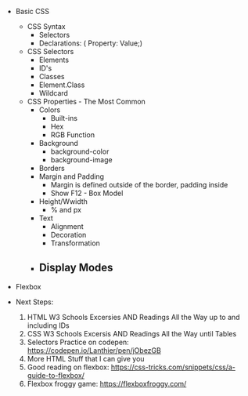 - Basic CSS
  - CSS Syntax
    - Selectors
    - Declarations: ( Property: Value;)
  - CSS Selectors
    - Elements
    - ID's
    - Classes
    - Element.Class
    - Wildcard
  - CSS Properties - The Most Common
    - Colors
      - Built-ins
      - Hex
      - RGB Function
    - Background
      - background-color
      - background-image
    - Borders
    - Margin and Padding
      - Margin is defined outside of the border, padding inside
      - Show F12 - Box Model
    - Height/Wwidth
      - % and px
    - Text
      - Alignment
      - Decoration
      - Transformation
    - Display Modes
      - 
- Flexbox

- Next Steps:
  1. HTML W3 Schools Excersies AND Readings All the Way up to and including IDs
  2. CSS W3 Schools Excersis AND Readings All the Way until Tables
  3. Selectors Practice on codepen: https://codepen.io/Lanthier/pen/jObezGB
  4. More HTML Stuff that I can give you
  5. Good reading on flexbox: https://css-tricks.com/snippets/css/a-guide-to-flexbox/
  6. Flexbox froggy game: https://flexboxfroggy.com/